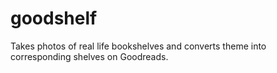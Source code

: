 # goodshelf
Takes photos of real life bookshelves and converts theme into corresponding shelves on Goodreads.
